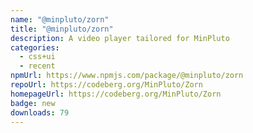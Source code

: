 ```yaml
---
name: "@minpluto/zorn"
title: "@minpluto/zorn"
description: A video player tailored for MinPluto
categories:
  - css+ui
  - recent
npmUrl: https://www.npmjs.com/package/@minpluto/zorn
repoUrl: https://codeberg.org/MinPluto/Zorn
homepageUrl: https://codeberg.org/MinPluto/Zorn
badge: new
downloads: 79
---
```

